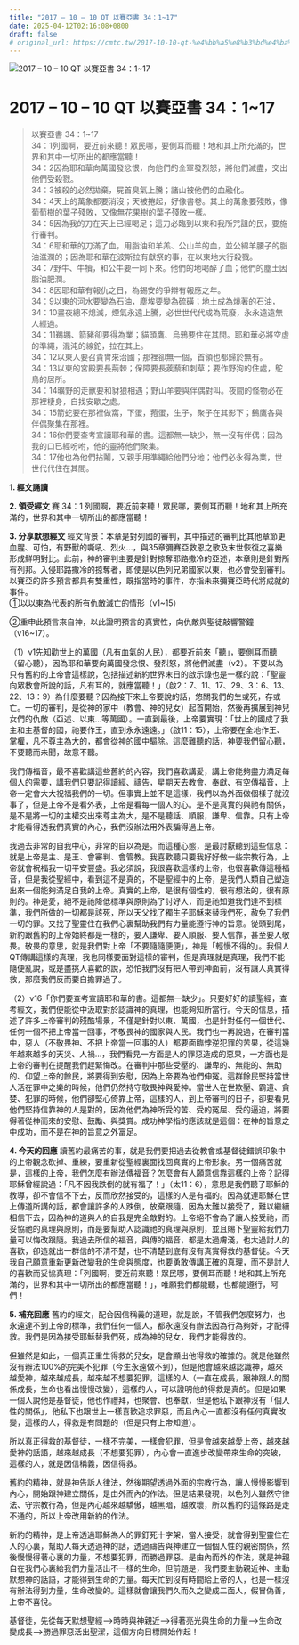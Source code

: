 ```yaml
---
title: "2017 – 10 – 10 QT 以賽亞書 34：1~17"
date: 2025-04-12T02:16:08+0800
draft: false
# original_url: https://cmtc.tw/2017-10-10-qt-%e4%bb%a5%e8%b3%bd%e4%ba%9e%e6%9b%b8-34%ef%bc%9a117
---
```


![2017 – 10 – 10 QT 以賽亞書 34：1\~17](/images/qt.jpg   "2017 – 10 – 10 QT 以賽亞書 34：1\~17")

# 2017 – 10 – 10 QT 以賽亞書 34：1\~17

> 以賽亞書 34：1\~17  
> 34：1列國啊，要近前來聽！眾民哪，要側耳而聽！地和其上所充滿的，世界和其中一切所出的都應當聽！  
> 34：2因為耶和華向萬國發忿恨，向他們的全軍發烈怒，將他們滅盡，交出他們受殺戮。  
> 34：3被殺的必然拋棄，屍首臭氣上騰；諸山被他們的血融化。  
> 34：4天上的萬象都要消沒；天被捲起，好像書卷。其上的萬象要殘敗，像葡萄樹的葉子殘敗，又像無花果樹的葉子殘敗一樣。  
> 34：5因為我的刀在天上已經喝足；這刀必臨到以東和我所咒詛的民，要施行審判。  
> 34：6耶和華的刀滿了血，用脂油和羊羔、公山羊的血，並公綿羊腰子的脂油滋潤的；因為耶和華在波斯拉有獻祭的事，在以東地大行殺戮。  
> 34：7野牛、牛犢，和公牛要一同下來。他們的地喝醉了血；他們的塵土因脂油肥潤。  
> 34：8因耶和華有報仇之日，為錫安的爭辯有報應之年。  
> 34：9以東的河水要變為石油，塵埃要變為硫磺；地土成為燒著的石油，  
> 34：10晝夜總不熄滅，煙氣永遠上騰，必世世代代成為荒廢，永永遠遠無人經過。  
> 34：11鵜鶘、箭豬卻要得為業；貓頭鷹、烏鴉要住在其間。耶和華必將空虛的準繩，混沌的線鉈，拉在其上。  
> 34：12以東人要召貴冑來治國；那裡卻無一個，首領也都歸於無有。  
> 34：13以東的宮殿要長荊棘；保障要長蒺藜和刺草；要作野狗的住處，鴕鳥的居所。  
> 34：14曠野的走獸要和豺狼相遇；野山羊要與伴偶對叫。夜間的怪物必在那裡棲身，自找安歇之處。  
> 34：15箭蛇要在那裡做窩，下蛋，菢蛋，生子，聚子在其影下；鷂鷹各與伴偶聚集在那裡。  
> 34：16你們要查考宣讀耶和華的書。這都無一缺少，無一沒有伴偶；因為我的口已經吩咐，他的靈將他們聚集。  
> 34：17他也為他們拈鬮，又親手用準繩給他們分地；他們必永得為業，世世代代住在其間。

**1. 經文誦讀**

**2. 領受經文**
賽 34：1 列國啊，要近前來聽！眾民哪，要側耳而聽！地和其上所充滿的，世界和其中一切所出的都應當聽！

**3. 分享默想經文**
經文背景：本章是對列國的審判，其中描述的審判比其他章節更血腥、可怕，有野獸的嘶吼、烈火…，與35章彌賽亞救恩之歌及末世恢復之喜樂形成鮮明對比。此前，神的審判主要是針對掠奪耶路撒冷的亞述，本章則是針對所有列邦。入侵耶路撒冷的掠奪者，即使是以色列兄弟國家以東，也必會受到審判。以賽亞的許多預言都具有雙重性，既指當時的事件，亦指未來彌賽亞時代將成就的事件。  
①以以東為代表的所有仇敵滅亡的情形（v1\~15）

②重申此預言來自神，以此證明預言的真實性，向仇敵與聖徒敲響警鐘（v16\~17）。

（1）v1先知勸世上的萬國（凡有血氣的人民），都要近前來「聽」，要側耳而聽（留心聽），因為耶和華要向萬國發忿恨、發烈怒，將他們滅盡（v2）。不要以為只有舊約的上帝會這樣說，包括描述新約世界末日的啟示錄也是一樣的說：「聖靈向眾教會所說的話，凡有耳的，就應當聽！」（啟2：7、11、17、29、3：6、13、22、13：9）為什麼要聽？因為接下來上帝要說的話，悠關我們的生或死，存或亡。一切的審判，是從神的家中（教會、神的兒女）起首開始，然後再擴展到神兒女們的仇敵（亞述、以東…等萬國）。一直到最後，上帝要實現：「世上的國成了我主和主基督的國，祂要作王，直到永永遠遠。」（啟11：15），上帝要在全地作王、掌權，凡不尊主為大的，都會從神的國中驅除。這麼難聽的話，神要我們留心聽，不要聽而未聞，故意不聽。

我們傳福音，最不喜歡講這些舊約的內容，我們喜歡講愛，講上帝能夠盡力滿足每個人的需要，講我們只要記得讀經、禱告，星期天去教會、奉獻、有空傳福音，上帝一定會大大祝福我們的一切。但事實上並不是這樣，我們以為外面做個樣子就沒事了，但是上帝不是看外表，上帝是看每一個人的心。是不是真實的與祂有關係，是不是將一切的主權交出來尊主為大，是不是聽話、順服，謙卑、信靠。只有上帝才能看得透我們真實的內心，我們沒辦法用外表騙得過上帝。

我過去非常的自我中心，非常的自以為是。而這種心態，是最討厭聽到這些信息：就是上帝是主、是王、會審判、會管教。我喜歡聽只要我好好做一些宗教行為，上帝就會祝福我一切平安豐盛。我必須說，我很喜歡這樣的上帝，也很喜歡傳這種福音，但是我從聖經中，看到這不是真的，不是聖經中的上帝，是我們人類自己塑造出來一個能夠滿足自我的上帝。真實的上帝，是很有個性的，很有想法的，很有原則的。神是愛，絕不是祂降低標準與原則為了討好人，而是祂知道我們達不到標準，我們所做的一切都是該死，所以天父找了獨生子耶穌來替我們死，赦免了我們一切的罪。又找了聖靈住在我們心裏幫助我們有力量能遵行神的旨意。從頭到尾，新約跟舊約的上帝始終都是一樣的，要人謙卑、要人順服、要人信靠，甚至要人敬畏。敬畏的意思，就是我們對上帝「不要隨隨便便」，神是「輕慢不得的」。我個人QT傳講這樣的真理，我也同樣要面對這樣的審判，但是真理就是真理，我們不能隨便亂說，或是盡挑人喜歡的說，恐怕我們沒有把人帶到神面前，沒有讓人真實得救，那麼我們反而要自擔罪過了。

（2）v16「你們要查考宣讀耶和華的書。這都無一缺少」。只要好好的讀聖經，查考經文，我們便能從中汲取對於認識神的真理，也能夠知所當行。今天的信息，描述了許多上帝審判的殘酷場景，不僅是針對以東、萬國，也是針對任何一個世代、任何一個不把上帝當一回事，不敬畏神的國家與人民。我們也一再說過，在審判當中，惡人（不敬畏神、不把上帝當一回事的人）都要面臨悖逆犯罪的苦果，從這幾年越來越多的天災、人禍…，我們看見一方面是人的罪惡造成的惡果，一方面也是上帝的審判在提醒我們趕緊悔改。在審判中那些受壓的、謙卑的、無能的、無助的、仰望上帝的餘民，將要得到安慰，因為上帝要為他們伸冤。這群餘民堅持當世人活在罪中之樂的時候，他們仍然持守敬畏神與愛神。當世人在世欺壓、霸道、貪婪、犯罪的時候，他們卻堅心倚靠上帝，這樣的人，到上帝審判的日子，卻要看見他們堅持信靠神的人是對的，因為他們為神所受的苦、受的冤屈、受的逼迫，將要得著從神而來的安慰、鼓勵、與獎賞。成功神學指的應該就是這個：在神的旨意之中成功，而不是在神的旨意之外富足。

**4. 今天的回應**
讀舊約最痛苦的事，就是我們要把過去從教會或基督徒錯誤印象中的上帝觀念砍掉、重練，要重新從聖經裏面找回真實的上帝形象。另一個痛苦就是，這樣的上帝，我們怎麼有辦法傳福音？怎麼會有人願意信靠這樣的上帝？記得耶穌曾經說過：「凡不因我跌倒的就有福了！」（太11：6），意思是我們聽了耶穌的教導，卻不會信不下去，反而欣然接受的，這樣的人是有福的。因為就連耶穌在世上傳道所講的話，都會讓許多的人跌倒，放棄跟隨，因為太難以接受了，難以繼續相信下去，因為神的道與人的自我是完全敵對的。上帝絕不會為了讓人接受祂，而妥協祂的真理與原則，而是要幫助人認識祂的真理與原則，並且賜下聖靈給我們力量可以悔改跟隨。我過去所信的福音，與傳的福音，都是太過膚淺，也太過討人的喜歡，卻造就出一群信的不清不楚，也不清楚到底有沒有真實得救的基督徒。今天我自己願意重新更新改變我的生命與態度，也要勇敢傳講正確的真理，而不是討人的喜歡而妥協真理：「列國啊，要近前來聽！眾民哪，要側耳而聽！地和其上所充滿的，世界和其中一切所出的都應當聽！」，唯願我們都能聽，也都能遵行，阿們！

**5. 補充回應**
舊約的經文，配合因信稱義的道理，就是說，不管我們怎麼努力，也永遠達不到上帝的標準，我們任何一個人，都永遠沒有辦法因為行為夠好，才配得救。我們是因為接受耶穌替我們死，成為神的兒女，我們才能得救的。

但雖然是如此，一個真正重生得救的兒女，是會顯出他得救的確據的。就是他雖然沒有辦法100%的完美不犯罪（今生永遠做不到），但是他會越來越認識神，越來越愛神，越來越成長，越來越不想要犯罪，這樣的人（一直在成長，跟神跟人的關係成長，生命也看出慢慢改變），這樣的人，可以證明他的得救是真的。但是如果一個人說他是基督徒，他也作禮拜，也聚會、也奉獻，但是他私下跟神沒有「個人性的關係」，他私下也跟世上一樣喜歡追求罪惡，而且內心一直都沒有任何真實改變，這樣的人，得救是有問題的（但是只有上帝知道）。

所以真正得救的基督徒，一樣不完美，一樣會犯罪，但是會越來越愛上帝，越來越愛神的話語，越來越成長（不想要犯罪），內心會一直進步改變帶來生命的突破，這樣的人，就是因信稱義，因信得救。

舊約的精神，就是神告訴人律法，然後期望透過外面的宗教行為，讓人慢慢影響到內心，開始跟神建立關係，是由外而內的作法。但是結果發現，以色列人雖然守律法、守宗教行為，但是內心越來越驕傲，越黑暗，越敗壞，所以舊約的這條路是走不通的，所以上帝改用新約的作法。

新約的精神，是上帝透過耶穌為人的罪釘死十字架，當人接受，就會得到聖靈住在人的心裏，幫助人每天透過神的話，透過禱告與神建立一個個人性的親密關係，然後慢慢得著心裏的力量，不想要犯罪，而勝過罪惡。是由內而外的作法，就是神親自在我們心裏給我們力量活出不一樣的生命。但前題是，我們要主動親近神、主動默想神的話語，才能得到生命的力量。每天忙到沒有時間給上帝的人，也是一樣沒有辦法得到力量，生命改變的。這樣就會讓我們久而久之變成二面人，假冒偽善，上帝不喜悅。

基督徒，先從每天默想聖經–>時時與神親近–>得著亮光與生命的力量–>生命改變成長–>勝過罪惡活出聖潔，這個方向目標開始作起！
